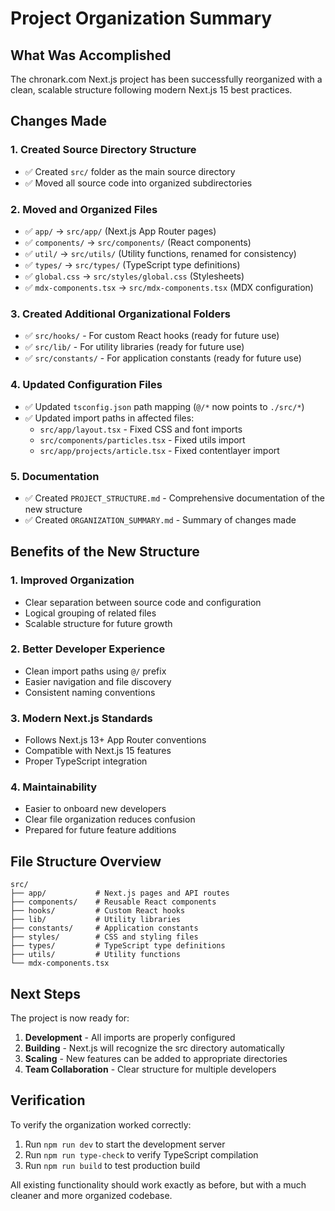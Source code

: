 # Project Organization Summary

## What Was Accomplished

The chronark.com Next.js project has been successfully reorganized with a clean, scalable structure following modern Next.js 15 best practices.

## Changes Made

### 1. Created Source Directory Structure
- ✅ Created `src/` folder as the main source directory
- ✅ Moved all source code into organized subdirectories

### 2. Moved and Organized Files
- ✅ `app/` → `src/app/` (Next.js App Router pages)
- ✅ `components/` → `src/components/` (React components)
- ✅ `util/` → `src/utils/` (Utility functions, renamed for consistency)
- ✅ `types/` → `src/types/` (TypeScript type definitions)
- ✅ `global.css` → `src/styles/global.css` (Stylesheets)
- ✅ `mdx-components.tsx` → `src/mdx-components.tsx` (MDX configuration)

### 3. Created Additional Organizational Folders
- ✅ `src/hooks/` - For custom React hooks (ready for future use)
- ✅ `src/lib/` - For utility libraries (ready for future use)
- ✅ `src/constants/` - For application constants (ready for future use)

### 4. Updated Configuration Files
- ✅ Updated `tsconfig.json` path mapping (`@/*` now points to `./src/*`)
- ✅ Updated import paths in affected files:
  - `src/app/layout.tsx` - Fixed CSS and font imports
  - `src/components/particles.tsx` - Fixed utils import
  - `src/app/projects/article.tsx` - Fixed contentlayer import

### 5. Documentation
- ✅ Created `PROJECT_STRUCTURE.md` - Comprehensive documentation of the new structure
- ✅ Created `ORGANIZATION_SUMMARY.md` - Summary of changes made

## Benefits of the New Structure

### 1. **Improved Organization**
- Clear separation between source code and configuration
- Logical grouping of related files
- Scalable structure for future growth

### 2. **Better Developer Experience**
- Clean import paths using `@/` prefix
- Easier navigation and file discovery
- Consistent naming conventions

### 3. **Modern Next.js Standards**
- Follows Next.js 13+ App Router conventions
- Compatible with Next.js 15 features
- Proper TypeScript integration

### 4. **Maintainability**
- Easier to onboard new developers
- Clear file organization reduces confusion
- Prepared for future feature additions

## File Structure Overview

```
src/
├── app/           # Next.js pages and API routes
├── components/    # Reusable React components
├── hooks/         # Custom React hooks
├── lib/           # Utility libraries
├── constants/     # Application constants
├── styles/        # CSS and styling files
├── types/         # TypeScript type definitions
├── utils/         # Utility functions
└── mdx-components.tsx
```

## Next Steps

The project is now ready for:
1. **Development** - All imports are properly configured
2. **Building** - Next.js will recognize the src directory automatically
3. **Scaling** - New features can be added to appropriate directories
4. **Team Collaboration** - Clear structure for multiple developers

## Verification

To verify the organization worked correctly:
1. Run `npm run dev` to start the development server
2. Run `npm run type-check` to verify TypeScript compilation
3. Run `npm run build` to test production build

All existing functionality should work exactly as before, but with a much cleaner and more organized codebase.